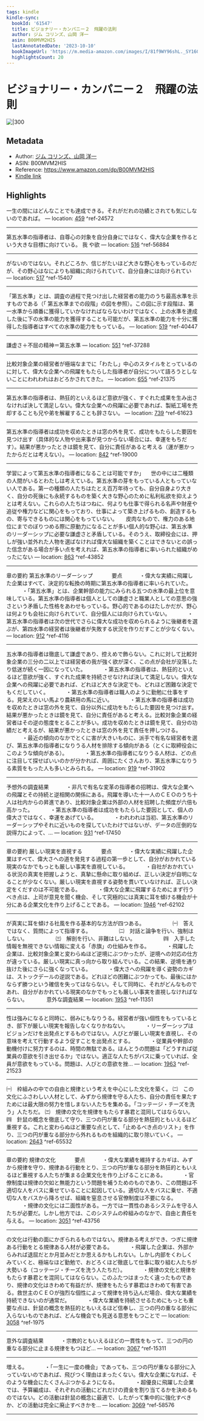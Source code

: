 ```yaml
---
tags: kindle
kindle-sync:
  bookId: '61547'
  title: ビジョナリー・カンパニー２　飛躍の法則
  author: ジム コリンズ、山岡 洋一
  asin: B00MVM2HIS
  lastAnnotatedDate: '2023-10-10'
  bookImageUrl: 'https://m.media-amazon.com/images/I/81f9WY96shL._SY160.jpg'
  highlightsCount: 20
---
```


# ビジョナリー・カンパニー２　飛躍の法則
![|300](https://m.media-amazon.com/images/I/81f9WY96shL.jpg)
## Metadata
* Author: [ジム コリンズ、山岡 洋一](https://www.amazon.comundefined)
* ASIN: B00MVM2HIS
* Reference: https://www.amazon.com/dp/B00MVM2HIS
* [Kindle link](kindle://book?action=open&asin=B00MVM2HIS)

## Highlights
一生の間にはどんなことでも達成できる。それがだれの功績とされても気にしないのであれば。 — location: [459](kindle://book?action=open&asin=B00MVM2HIS&location=459) ^ref-24572

---
第五水準の指導者は、自尊心の対象を自分自身にではなく、偉大な企業を作るという大きな目標に向けている。 我 や欲 — location: [516](kindle://book?action=open&asin=B00MVM2HIS&location=516) ^ref-56884

---
がないのではない。それどころか、信じがたいほど大きな野心をもっているのだが、その野心はなによりも組織に向けられていて、自分自身には向けられてい — location: [517](kindle://book?action=open&asin=B00MVM2HIS&location=517) ^ref-15407

---
「第五水準」とは、調査の過程で見つけ出した経営者の能力のうち最高水準を示すものである（「 第五水準までの段階」の図を参照）。この図に示す段階は、第一水準から順番に獲得していかなければならないわけではなく、上の水準を達成した後に下の水準の能力を獲得することも可能だが、第五水準の能力を十分に獲得した指導者はすべての水準の能力をもっている。 — location: [519](kindle://book?action=open&asin=B00MVM2HIS&location=519) ^ref-40447

---
謙虚さ＋不屈の精神＝第五水準 — location: [551](kindle://book?action=open&asin=B00MVM2HIS&location=551) ^ref-37288

---
比較対象企業の経営者が極端なまでに「わたし」中心のスタイルをとっているのに対して、偉大な企業への飛躍をもたらした指導者が自分について語ろうとしないことにわれわれはおどろかされてきた。 — location: [655](kindle://book?action=open&asin=B00MVM2HIS&location=655) ^ref-21375

---
第五水準の指導者は、熱狂的といえるほど意欲が強く、すぐれた成果を生み出さなければ決して満足しない。偉大な企業への飛躍に必要であれば、製紙工場を売却することも兄や弟を解雇することも辞さない。 — location: [739](kindle://book?action=open&asin=B00MVM2HIS&location=739) ^ref-61623

---
第五水準の指導者は成功を収めたときは窓の外を見て、成功をもたらした要因を見つけ出す（具体的な人物や出来事が見つからない場合には、幸運をもちだす）。結果が悪かったときは鏡を見て、自分に責任があると考える（運が悪かったからだとは考えない）。 — location: [842](kindle://book?action=open&asin=B00MVM2HIS&location=842) ^ref-19000

---
学習によって第五水準の指導者になることは可能ですか」 　世の中には二種類の人間がいるとわたしは考えている。第五水準の芽をもっている人ともっていない人である。第一の種類の人たちはたとえ百万年待っても、自分自身より大きく、自分の死後にも永続するものを築く大きな野心のために私利私欲を抑えようとは考えない。これらの人たちはつねに、何よりも仕事で得られる名声や財産や追従や権力などに関心をもっており、仕事によって築き上げるもの、創造するもの、寄与できるものには関心をもっていない。 　 皮肉なもので、権力のある地位にまでのぼりつめる際に原動力になることが多い個人的な野心は、第五水準のリーダーシップに必要な謙虚さと矛盾している。そのうえ、取締役会には、押しが強い並外れた人物を選ばなければ偉大な組織を築くことはできないとの誤った信念がある場合が多い点を考えれば、第五水準の指導者に率いられた組織がめったにない — location: [863](kindle://book?action=open&asin=B00MVM2HIS&location=863) ^ref-43852

---
章の要約 第五水準のリーダーシップ 　　　 要点 　　　・偉大な実績に飛躍した企業はすべて、決定的な転換の時期に第五水準の指導者に率いられていた。 　　　・「第五水準」とは、企業幹部の能力にみられる五つの水準の最上位を意味している。第五水準の指導者は個人としての謙虚さと職業人としての意思の強さという矛盾した性格をあわせもっている。野心的であるのはたしかだが、野心は何よりも会社に向けられていて、自分個人には向けられていない。 　　　・第五水準の指導者は次の世代でさらに偉大な成功を収められるように後継者を選ぶが、第四水準の経営者は後継者が失敗する状況を作りだすことが少なくない。 — location: [912](kindle://book?action=open&asin=B00MVM2HIS&location=912) ^ref-4116

---
五水準の指導者は徹底して謙虚であり、控えめで飾らない。これに対して比較対象企業の三分の二以上では経営者の我が強く欲が深く、この点が会社が没落したり低迷が続く一因になっていた。 　　　・第五水準の指導者は、熱狂的といえるほど意欲が強く、すぐれた成果を持続させなければ決して満足しない。偉大な企業への飛躍に必要であれば、どれほど大きな決定でも、どれほど困難な決定でもくだしていく。 　　　・第五水準の指導者は職人のように勤勉に仕事をする。見栄えのいい馬より農耕用の馬に近い。 　　　・第五水準の指導者は成功を収めたときは窓の外を見て、自分以外に成功をもたらした要因を見つけ出す。結果が悪かったときは鏡を見て、自分に責任があると考える。比較対象企業の経営者はその逆の態度をとることが多い。成功を収めたときは鏡を見て、自分の功績だと考えるが、結果が悪かったときは窓の外を見て責任を押しつける。 　　　・最近の傾向のなかでとくに害が大きいものに、派手で有名な経営者を選び、第五水準の指導者になりうる人材を排除する傾向がある（とくに取締役会にこのような傾向がある）。 　　　・第五水準の指導者になりうる人材は、どの点に注目して探せばいいのかが分かれば、周囲にたくさんおり、第五水準になりうる素質をもった人も多いとみられる。 — location: [919](kindle://book?action=open&asin=B00MVM2HIS&location=919) ^ref-31902

---
予想外の調査結果 　　　・非凡で有名な変革の指導者の招聘は、偉大な企業への飛躍とその持続と逆相関の関係にある。飛躍を導いた十一人のＣＥＯのうち十人は社内からの昇進であり、比較対象企業は外部の人材を招聘した頻度が六倍も高かった。 　　　・第五水準の指導者は成功をもたらした要因として、個人の偉大さではなく、幸運をあげている。 　　　・われわれは当初、第五水準のリーダーシップやそれに近いものを探していたわけではないが、データの圧倒的な説得力によって、… — location: [931](kindle://book?action=open&asin=B00MVM2HIS&location=931) ^ref-17450

---
章の要約 厳しい現実を直視する 　　　 要点 　　　・偉大な実績に飛躍した企業はすべて、偉大さへの道を発見する過程の第一歩として、自分がおかれている現実のなかでもっとも厳しい事実を直視している。 　　　・自社がおかれている状況の真実を把握しようと、真摯に懸命に取り組めば、正しい決定が自明になることが少なくない。厳しい現実を直視する姿勢を貫いていなければ、正しい決定をくだすのは不可能である。 　　　・偉大な企業に飛躍するためにまず行うべき点は、上司が意見を聞く機会、そして究極的には真実に耳を傾ける機会が十分にある企業文化を作り上げることである。 — location: [1946](kindle://book?action=open&asin=B00MVM2HIS&location=1946) ^ref-62102

---
が真実に耳を傾ける社風を作る基本的な方法が四つある。 　　　　　㈠　答えではなく、質問によって指導する。 　　　　　㈡　対話と論争を行い、強制はしない。 　　　　　㈢　解剖を行い、非難はしない。 　　　　　㈣　入手した情報を無視できない情報に変える「赤旗」の仕組みを作る。 　　　・飛躍した企業は、比較対象企業と変わらぬほど逆境にぶつかったが、逆境への対応の仕方が違っている。厳しい現実に真っ向から取り組んでいる。この結果、逆境を通り抜けた後にさらに強くなっている。 　　　・偉大さへの飛躍を導く姿勢のカギは、ストックデールの逆説である。どれほどの困難にぶつかっても、最後にはかならず勝つという確信を失ってはならない。そして同時に、それがどんなものであれ、自分がおかれている現実のなかでもっとも厳しい事実を直視しなければならない。 　　　 意外な調査結果 — location: [1953](kindle://book?action=open&asin=B00MVM2HIS&location=1953) ^ref-11351

---
性は強みになると同時に、弱みにもなりうる。経営者が強い個性をもっているとき、部下が厳しい現実を報告しなくなりかねない。 　　　・リーダーシップはビジョンだけを出発点とするものではない。人びとが厳しい現実を直視し、その意味を考えて行動するよう促すことを出発点とする。 　　　・従業員や幹部の動機付けに努力するのは、時間の無駄である。ほんとうの問題は「どうすれば従業員の意欲を引き出せるか」ではない。適正な人たちがバスに乗っていれば、全員が意欲をもっている。問題は、人びとの意欲を挫… — location: [1963](kindle://book?action=open&asin=B00MVM2HIS&location=1963) ^ref-21523

---
㈠　枠組みの中での自由と規律という考えを中心にした文化を築く。 ㈡　この文化にふさわしい人材として、みずから規律を守る人たち、自分の責任を果たすためには最大限の努力を惜しまない人たちを集める。「コッテージ・チーズを洗う」人たちだ。 ㈢　規律の文化を規律をもたらす暴君と混同してはならない。 ㈣　針鼠の概念を徹底して守り、三つの円が重なる部分を熱狂的ともいえるほど重視する。これと変わらぬほど重要な点として、「止めるべき点のリスト」を作り、三つの円が重なる部分から外れるものを組織的に取り除いていく。 — location: [2643](kindle://book?action=open&asin=B00MVM2HIS&location=2643) ^ref-65532

---
章の要約 規律の文化 　　　 要点 　　　・偉大な業績を維持するカギは、みずから規律を守り、規律ある行動をとり、三つの円が重なる部分を熱狂的ともいえるほど重視する人たちが集まる企業文化を作り上げることにある。 　　　・官僚制度は規律の欠如と無能力という問題を補うためのものであり、この問題は不適切な人をバスに乗せていることに起因している。適切な人をバスに乗せ、不適切な人をバスから降ろせば、組織を窒息させる官僚制度は不要になる。 　　　・規律の文化には二面性がある。一方では一貫性のあるシステムを守る人たちが必要だ。しかし他方では、このシステムの枠組みのなかで、自由と責任を与える。 — location: [3051](kindle://book?action=open&asin=B00MVM2HIS&location=3051) ^ref-43756

---
の文化は行動の面にかぎられるものではない。規律ある考えができ、つぎに規律ある行動をとる規律ある人材が必要である。 　　　・飛躍した企業は、外部からみれば退屈だとか月並みだとか思えるかもしれない。しかし内部をくわしくみていくと、極端なほど勤勉で、おどろくほど徹底して仕事に取り組む人たちが大勢いる（コッテージ・チーズを洗う人たちだ）。 　　　・規律の文化と規律をもたらす暴君とを混同してはならない。このふたつはまったく違ったものであり、規律の文化はきわめて有益だが、規律をもたらす暴君はきわめて有害である。救世主のＣＥＯが強烈な個性によって規律を持ち込んだ場合、偉大な業績を持続できないのが通常だ。 　　　・偉大な業績を持続させるためにもっとも重要な点は、針鼠の概念を熱狂的ともいえるほど信奉し、三つの円の重なる部分に入らないものであれば、どんな機会でも見送る意思をもつことで — location: [3058](kindle://book?action=open&asin=B00MVM2HIS&location=3058) ^ref-1975

---
意外な調査結果 　　　・宗教的ともいえるほどの一貫性をもって、三つの円の重なる部分に止まる規律をもつほど… — location: [3067](kindle://book?action=open&asin=B00MVM2HIS&location=3067) ^ref-15311

---
増える。 　　　・「一生に一度の機会」であっても、三つの円が重なる部分に入っていないのであれば、飛びつく理由はまったくない。偉大な企業になれば、そのような機会にたくさんぶつかるようになる。 　　　・超優良に飛躍した企業では、予算編成は、それぞれの活動にどれだけの資金を割り当てるかを決めるものではない。どの活動は針鼠の概念に最適で、したがって集中的に強化すべきか、どの活動は完全に廃止すべきかを… — location: [3069](kindle://book?action=open&asin=B00MVM2HIS&location=3069) ^ref-58576

---
